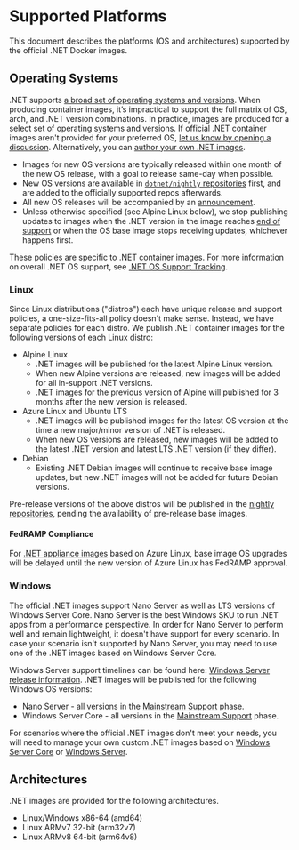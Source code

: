 # Supported Platforms

This document describes the platforms (OS and architectures) supported by the official .NET Docker images.

## Operating Systems

.NET supports [a broad set of operating systems and versions](https://github.com/dotnet/core/blob/main/os-lifecycle-policy.md). When producing container images, it’s impractical to support the full matrix of OS, arch, and .NET version combinations. In practice, images are produced for a select set of operating systems and versions. If official .NET container images aren't provided for your preferred OS, [let us know by opening a discussion](https://github.com/dotnet/dotnet-docker/discussions). Alternatively, you can [author your own .NET images](scenarios/installing-dotnet.md).

- Images for new OS versions are typically released within one month of the new OS release, with a goal to release same-day when possible.
- New OS versions are available in [`dotnet/nightly` repositories](https://github.com/dotnet/dotnet-docker/blob/nightly/README.md) first, and are added to the officially supported repos afterwards.
- All new OS releases will be accompanied by an [announcement](https://github.com/dotnet/dotnet-docker/discussions/categories/announcements).
- Unless otherwise specified (see Alpine Linux below), we stop publishing updates to images when the .NET version in the image reaches [end of support](https://dotnet.microsoft.com/platform/support/policy/dotnet-core) or when the OS base image stops receiving updates, whichever happens first.

These policies are specific to .NET container images. For more information on overall .NET OS support, see [.NET OS Support Tracking](https://github.com/dotnet/core/issues/9638).

### Linux

Since Linux distributions ("distros") each have unique release and support policies, a one-size-fits-all policy doesn't make sense.
Instead, we have separate policies for each distro.
We publish .NET container images for the following versions of each Linux distro:

- Alpine Linux
  - .NET images will be published for the latest Alpine Linux version.
  - When new Alpine versions are released, new images will be added for all in-support .NET versions.
  - .NET images for the previous version of Alpine will published for 3 months after the new version is released.
- Azure Linux and Ubuntu LTS
  - .NET images will be published images for the latest OS version at the time a new major/minor version of .NET is released.
  - When new OS versions are released, new images will be added to the latest .NET version and latest LTS .NET version (if they differ).
- Debian
  - Existing .NET Debian images will continue to receive base image updates, but new .NET images will not be added for future Debian versions.

Pre-release versions of the above distros will be published in the [nightly repositories](https://github.com/dotnet/dotnet-docker/blob/nightly/README.md), pending the availability of pre-release base images.

#### FedRAMP Compliance

For [.NET appliance images](./supported-tags.md#net-appliance-images) based on Azure Linux, base image OS upgrades will be delayed until the new version of Azure Linux has FedRAMP approval.

### Windows

The official .NET images support Nano Server as well as LTS versions of Windows Server Core. Nano Server is the best Windows SKU to run .NET apps from a performance perspective. In order for Nano Server to perform well and remain lightweight, it doesn't have support for every scenario. In case your scenario isn't supported by Nano Server, you may need to use one of the .NET images based on Windows Server Core.

Windows Server support timelines can be found here: [Windows Server release information](https://learn.microsoft.com/windows/release-health/windows-server-release-info). .NET images will be published for the following Windows OS versions:

- Nano Server - all versions in the [Mainstream Support](https://learn.microsoft.com/lifecycle/policies/fixed#mainstream-support) phase.
- Windows Server Core - all versions in the [Mainstream Support](https://learn.microsoft.com/lifecycle/policies/fixed#mainstream-support) phase.

For scenarios where the official .NET images don't meet your needs, you will need to manage your own custom .NET images based on [Windows Server Core](https://mcr.microsoft.com/product/windows/servercore/about) or [Windows Server](https://mcr.microsoft.com/product/windows/server/about).

## Architectures

.NET images are provided for the following architectures.

- Linux/Windows x86-64 (amd64)
- Linux ARMv7 32-bit (arm32v7)
- Linux ARMv8 64-bit (arm64v8)
